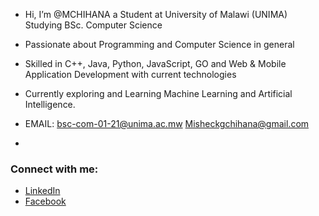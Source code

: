 - Hi, I’m @MCHIHANA a Student at University of Malawi (UNIMA) Studying BSc. Computer Science
- Passionate about Programming and Computer Science in general
- Skilled in C++, Java, Python, JavaScript, GO and Web & Mobile Application Development with current technologies 
- Currently exploring and Learning Machine Learning and Artificial Intelligence.

- EMAIL: bsc-com-01-21@unima.ac.mw Misheckgchihana@gmail.com
- 
### Connect with me:
- [LinkedIn](https://www.linkedin.com/in/misheck-chihana-b02252343/)
- [Facebook](https://web.facebook.com/misheck.chihana.52)
